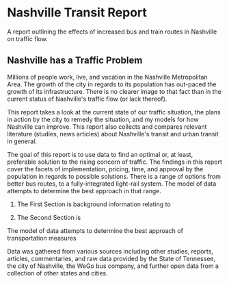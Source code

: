 # Nashville Transit Report
A report outlining the effects of increased bus and train routes in Nashville on traffic flow.


## Nashville has a Traffic Problem

Millions of people work, live, and vacation in the Nashville Metropolitan Area. The growth of the city in regards to its population has out-paced the growth of its infrastructure. There is no clearer image to that fact than in the current status of Nashville's traffic flow (or lack thereof). 

This report takes a look at the current state of our traffic situation, the plans in action by the city to remedy the situation, and my models for how Nashville can improve. This report also collects and compares relevant literature (studies, news articles) about Nashville's transit and urban transit in general. 

The goal of this report is to use data to find an optimal or, at least, preferable solution to the rising concern of traffic. The findings in this report cover the facets of implementation, pricing, time, and approval by the population in regards to possible solutions. There is a range of options from better bus routes, to a fully-integrated light-rail system. The model of data attempts to determine the best approach in that range. 

1. The First Section is background information relating to 

2. The Second Section is   

The model of data attempts to determine the best approach of transportation measures  

Data was gathered from various sources including other studies, reports, articles, commentaries, and raw data provided by the State of Tennessee, the city of Nashville, the WeGo bus company, and further open data from a collection of other states and cities.